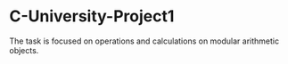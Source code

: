 # C-University-Project1
The task is focused on operations and calculations on modular arithmetic objects.
